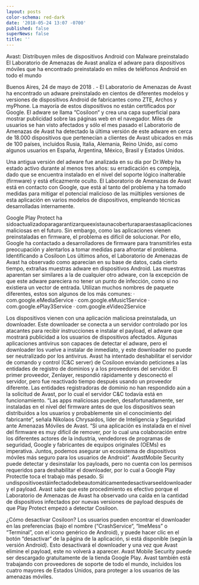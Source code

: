 ```yaml
---
layout: posts
color-schema: red-dark
date: '2018-05-24 13:07 -0700'
published: false
superNews: false
title: ''
---
```

Avast: Distribuyen miles de dispositivos Android con Malware preinstalado
El Laboratorio de Amenazas de Avast analiza el adware para dispositivos móviles que ha encontrado preinstalado en miles de teléfonos Android en todo el mundo

Buenos Aires, 24 de mayo de 2018 . - El Laboratorio de Amenazas de Avast ha encontrado un adware preinstalado en cientos de diferentes modelos y versiones de dispositivos Android de fabricantes como ZTE, Archos y myPhone. La mayoría de estos dispositivos no están certificados por Google. El adware se llama “Cosiloon“ y crea una capa superficial para mostrar publicidad sobre las páginas web en el navegador. Miles de usuarios se han visto afectados y sólo el mes pasado el Laboratorio de Amenazas de Avast ha detectado la última versión de este adware en cerca de 18.000 dispositivos que pertenecían a clientes de Avast ubicados en más de 100 países, incluidos Rusia, Italia, Alemania, Reino Unido, así como algunos usuarios en España, Argentina, México, Brasil y Estados Unidos. 

Una antigua versión del adware fue analizada en su día por Dr.Weby ha estado activo durante al menos tres años: su erradicación es compleja, dado que se encuentra instalado en el nivel del soporte lógico inalterable (firmware) y está eficazmente oculto. El Laboratorio de Amenazas de Avast está en contacto con Google, que está al tanto del problema y ha tomado medidas para mitigar el potencial malicioso de las múltiples versiones de esta aplicación en varios modelos de dispositivos, empleando técnicas desarrolladas internamente. 

Google Play Protect ha sidoactualizadoparagarantizarqueexistaunacoberturaparaestasaplicacionesmaliciosas en el futuro. Sin embargo, como las aplicaciones vienen preinstaladas en firmware, el problema es difícil de solucionar. Por ello, Google ha contactado a desarrolladores de firmware para transmitirles esta preocupación y alentarlos a tomar medidas para afrontar el problema. 
Identificando a Cosiloon
Los últimos años, el Laboratorio de Amenazas de Avast ha observado como aparecían en su base de datos, cada cierto tiempo, extrañas muestras adware en dispositivos Android. Las muestras aparentan ser similares a la de cualquier otro adware, con la excepción de que este adware pareciera no tener un punto de infección, como si no existiera un vector de entrada. Utilizan muchos nombres de paquete diferentes, estos son algunos de los más comunes:
·         com.google.eMediaService
·         com.google.eMusic1Service
·         com.google.ePlay3Service
·         com.google.eVideo2Service

Los dispositivos vienen con una aplicación maliciosa preinstalada, un downloader. Este downloader se conecta a un servidor controlado por los atacantes para recibir instrucciones e instalar el payload, el adware que mostrará publicidad a los usuarios de dispositivos afectados. Algunas aplicaciones antivirus son capaces de detectar el adware, pero el downloader los vuelve a instalar de inmediato, y este downloader no puede ser neutralizado por los antivirus.
Avast ha intentado deshabilitar el servidor de comando y control (C&C server) de Cosiloon enviando peticiones a las entidades de registro de dominios y a los proveedores del servidor. El primer proveedor, Zenlayer, respondió rápidamente y desconectó el servidor, pero fue reactivado tiempo después usando un proveedor diferente. Las entidades registradoras de dominio no han respondido aún a la solicitud de Avast, por lo cual el servidor C&C todavía está en funcionamiento.
“Las apps maliciosas pueden, desafortunadamente, ser instaladas en el nivel del firmware antes de que los dispositivos sean distribuidos a los usuarios y probablemente sin el conocimiento del fabricante“, señala Nikolaos Chrysaidos, líder de Inteligencia y Seguridad ante Amenazas Móviles de Avast. “Si una aplicación es instalada en el nivel del firmware es muy difícil de remover, por lo cual una colaboración entre los diferentes actores de la industria, vendedores de programas de seguridad, Google y fabricantes de equipos originales (OEMs) es imperativa. Juntos, podemos asegurar un ecosistema de dispositivos móviles más seguro para los usuarios de Android“.
AvastMobile Security puede detectar y desinstalar los payloads, pero no cuenta con los permisos requeridos para deshabilitar el downloader, por lo cual a Google Play Protectle toca el trabajo más pesado. Si undispositivoestáinfectadodebeautomáticamentedesactivarseeldownloadery el payload. Avast sabe que este procedimiento es efectivo porque el Laboratorio de Amenazas de Avast ha observado una caída en la cantidad de dispositivos infectados por nuevas versiones de payload después de que Play Protect empezó a detectar Cosiloon. 

¿Cómo desactivar Cosiloon? 
Los usuarios pueden encontrar el downloader en las preferencias (bajo el nombre (“CrashService“, “ImeMess” o “Terminal”, con el icono genérico de Android), y puede hacer clic en el botón “desactivar“ de la página de la aplicación, si está disponible (según la versión Android). Esto desactivará el downloader y una vez que Avast elimine el payload, este no volverá a aparecer.
Avast Mobile Security puede ser descargado gratuitamente de la tienda Google Play. Avast también está trabajando con proveedores de soporte de todo el mundo, incluidos los cuatro mayores de Estados Unidos, para proteger a los usuarios de las amenazas móviles.

